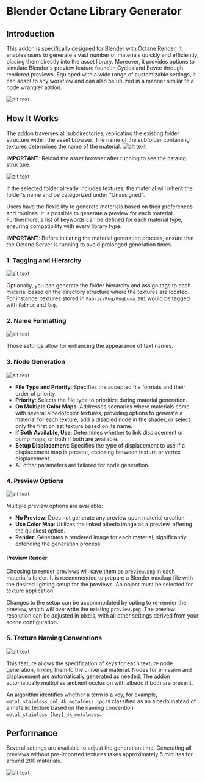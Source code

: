 # Blender Octane Library Generator

## Introduction

This addon is specifically designed for Blender with Octane Render. It enables users to generate a vast number of materials quickly and efficiently, placing them directly into the asset library. Moreover, it provides options to simulate Blender's preview feature found in Cycles and Eevee through rendered previews. Equipped with a wide range of customizable settings, it can adapt to any workflow and can also be utilized in a manner similar to a node wrangler addon.

![alt text](./images/Intro%201.jpg)


## How It Works

The addon traverses all subdirectories, replicating the existing folder structure within the asset browser. The name of the subfolder containing textures determines the name of the material.
![alt text](./images/Explanation.jpg)

**IMPORTANT**: Reload the asset browser after running to see the catalog structure.

![alt text](./images/Folder.jpg)

If the selected folder already includes textures, the material will inherit the folder's name and be categorized under "Unassigned".

Users have the flexibility to generate materials based on their preferences and routines. It is possible to generate a preview for each material. Furthermore, a list of keywords can be defined for each material type, ensuring compatibility with every library type.

**IMPORTANT**: Before initiating the material generation process, ensure that the Octane Server is running to avoid prolonged generation times.

### 1. Tagging and Hierarchy

![alt text](./images/File.jpg)

Optionally, you can generate the folder hierarchy and assign tags to each material based on the directory structure where the textures are located. For instance, textures stored in `Fabric/Rug/RugLuma_001` would be tagged with `Fabric` and `Rug`.

### 2. Name Formatting

![alt text](./images/Name.jpg)

Those settings allow for enhancing the appearance of text names.

### 3. Node Generation

![alt text](./images/Node.jpg)

- **File Type and Priority**: Specifies the accepted file formats and their order of priority.
- **Priority**: Selects the file type to prioritize during material generation.
- **On Multiple Color Maps**: Addresses scenarios where materials come with several albedo/color textures, providing options to generate a material for each texture, add a disabled node in the shader, or select only the first or last texture based on its name.
- **If Both Available, Use**: Determines whether to link displacement or bump maps, or both if both are available.
- **Setup Displacement**: Specifies the type of displacement to use if a displacement map is present, choosing between texture or vertex displacement.
- All other parameters are tailored for node generation.

### 4. Preview Options

![alt text](./images/Preview.jpg)

Multiple preview options are available:
- **No Preview**: Does not generate any preview upon material creation.
- **Use Color Map**: Utilizes the linked albedo image as a preview, offering the quickest option.
- **Render**: Generates a rendered image for each material, significantly extending the generation process.

#### Preview Render

Choosing to render previews will save them as `preview.png` in each material's folder. It is recommended to prepare a Blender mockup file with the desired lighting setup for the previews. An object must be selected for texture application.

Changes to the setup can be accommodated by opting to re-render the preview, which will overwrite the existing `preview.png`. The preview resolution can be adjusted in pixels, with all other settings derived from your scene configuration.

### 5. Texture Naming Conventions


![alt text](./images/Texture%20Convention.jpg)

This feature allows the specification of keys for each texture node generation, linking them to the universal material. Nodes for emission and displacement are automatically generated as needed. The addon automatically multiplies ambient occlusion with albedo if both are present.

An algorithm identifies whether a term is a key, for example, `metal_stainless_col_4k_metalness.jpg` is classified as an albedo instead of a metallic texture based on the naming convention `metal_stainless_[key]_4k_metalness`.

## Performance

Several settings are available to adjust the generation time. Generating all previews without pre-imported textures takes approximately 5 minutes for around 200 materials.


![alt text](./images/Intro%202.jpg)